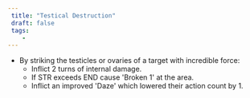 ```yaml
---
 title: "Testical Destruction"
 draft: false
 tags:
    -
---
```

- By striking the testicles or ovaries of a target with incredible force:
  - Inflict 2 turns of internal damage.
  - If STR exceeds END cause 'Broken 1' at the area.
  - Inflict an improved 'Daze' which lowered their action count by 1.